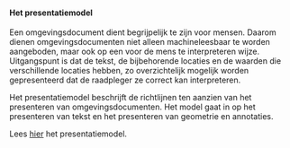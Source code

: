 #### Het presentatiemodel

Een omgevingsdocument dient begrijpelijk te zijn voor mensen. Daarom dienen
omgevingsdocumenten niet alleen machineleesbaar te worden aangeboden, maar ook
op een voor de mens te interpreteren wijze. Uitgangspunt is dat de tekst, de
bijbehorende locaties en de waarden die verschillende locaties hebben, zo
overzichtelijk mogelijk worden gepresenteerd dat de raadpleger ze correct kan
interpreteren.

Het presentatiemodel beschrijft de richtlijnen ten aanzien van het presenteren
van omgevingsdocumenten. Het model gaat in op het presenteren van tekst en het
presenteren van geometrie en annotaties.

Lees [hier](https://geonovum.github.io/TPOD/Presentatiemodel/Presentatiemodel%20STOPTPOD%20v0.98-kern.pdf) het presentatiemodel.
